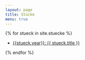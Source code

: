 ```yaml
---
layout: page
title: Stücke
menu: true
---
```

{% for stueck in site.stuecke %}
  <ul>
  <li> <a href="{{stueck.url}}">{{stueck.year}}: {{ stueck.title }}</a></li>
  </ul>
{% endfor %}
